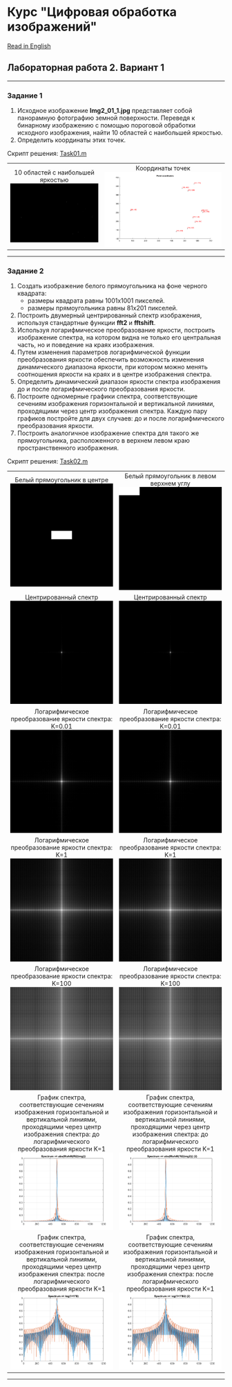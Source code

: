 # Курс "Цифровая обработка изображений"
[Read in English][en]

## Лабораторная работа 2. Вариант 1


---
### Задание 1
1. Исходное изображение **Img2_01_1.jpg** представляет собой панорамную фотографию земной поверхности. Переведя к бинарному изображению с помощью пороговой обработки исходного изображения, найти 10 областей с наибольшей яркостью.
2. Определить координаты этих точек.

Скрипт решения: [Task01.m][Task01]

|||
|:---:|:---:|
|10 областей с наибольшей яркостью <br> ![result01_01]|Координаты точек <br> ![result01_02]|


---
### Задание 2
1. Создать изображение белого прямоугольника на фоне черного квадрата: 
    - размеры квадрата равны 1001х1001 пикселей. 
    - размеры прямоугольника равны 81х201 пикселей.
2. Построить двумерный центрированный спектр изображения, используя стандартные функции **fft2** и **fftshift**.
3. Используя логарифмическое преобразование яркости, построить изображение спектра, на котором видна не только его центральная часть, но и поведение на краях изображения.
3. Путем изменения параметров логарифмической функции преобразования яркости обеспечить возможность изменения динамического диапазона яркости, при котором можно менять соотношения яркости на краях и в центре изображения спектра.
4. Определить динамический диапазон яркости спектра изображения до и после логарифмического преобразования яркости.
5. Построите одномерные графики спектра, соответствующие сечениям изображения горизонтальной и вертикальной линиями, проходящими через центр изображения спектра. Каждую пару графиков постройте для двух случаев: до и после логарифмического преобразования яркости.
5. Построить аналогичное изображение спектра для такого же прямоугольника, расположенного в верхнем левом краю пространственного изображения.


Скрипт решения: [Task02.m][Task02]

|||
|:---:|:---:|
|Белый прямоугольник в центре <br> ![result02_01]|Белый прямоугольник в левом верхнем углу <br> ![result02_08]|
|Центрированный спектр <br> ![result02_02]|Центрированный спектр  <br> ![result02_09]|
|Логарифмическое преобразование яркости спектра: K=0.01 <br> ![result02_03]|Логарифмическое преобразование яркости спектра: K=0.01 <br> ![result02_10]|
|Логарифмическое преобразование яркости спектра: K=1 <br> ![result02_04]|Логарифмическое преобразование яркости спектра: K=1 <br> ![result02_11]|
|Логарифмическое преобразование яркости спектра: K=100 <br> ![result02_05]|Логарифмическое преобразование яркости спектра: K=100 <br> ![result02_12]|
|График спектра, соответствующие сечениям изображения горизонтальной и вертикальной линиями, проходящими через центр изображения спектра: до логарифмического преобразования яркости K=1 <br> ![result02_06]|График спектра, соответствующие сечениям изображения горизонтальной и вертикальной линиями, проходящими через центр изображения спектра: до логарифмического преобразования яркости K=1 <br> ![result02_13]|
|График спектра, соответствующие сечениям изображения горизонтальной и вертикальной линиями, проходящими через центр изображения спектра: после логарифмического преобразования яркости K=1 <br> ![result02_07]|График спектра, соответствующие сечениям изображения горизонтальной и вертикальной линиями, проходящими через центр изображения спектра: после логарифмического преобразования яркости K=1 <br> ![result02_14]|


---
[en]: README.md
[ru]: README-ru.md
[Task01]: Task01.m
[Task02]: Task02.m
[result01_01]: results/lab02_opt01_task01_01.png
[result01_02]: results/lab02_opt01_task01_02.png
[result02_01]: results/lab02_opt01_task02_01.png
[result02_02]: results/lab02_opt01_task02_02.png
[result02_03]: results/lab02_opt01_task02_03.png
[result02_04]: results/lab02_opt01_task02_04.png
[result02_05]: results/lab02_opt01_task02_05.png
[result02_06]: results/lab02_opt01_task02_06.png
[result02_07]: results/lab02_opt01_task02_07.png
[result02_08]: results/lab02_opt01_task02_08.png
[result02_09]: results/lab02_opt01_task02_09.png
[result02_10]: results/lab02_opt01_task02_10.png
[result02_11]: results/lab02_opt01_task02_11.png
[result02_12]: results/lab02_opt01_task02_12.png
[result02_13]: results/lab02_opt01_task02_13.png
[result02_14]: results/lab02_opt01_task02_14.png
